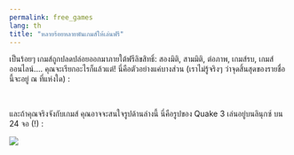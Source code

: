 ```yaml
---
permalink: free_games
lang: th
title: "หลายร้อยหลายพันเกมส์ให้เล่นฟรี"
---
```


เป็นร้อยๆ เกมส์ถูกปลดปล่อยออกมาภายใต้ฟรีลิขสิทธิ์: สองมิติ, สามมิติ, ต่อภาพ, เกมส์รบ, เกมส์ออนไลน์.... คุณจะเรียกอะไรก็แล้วแต่! นี่คือตัวอย่างแค่บางส่วน (เราไม่รู้จริงๆ ว่าจุดสิ้นสุดของรายชื่อนี้จะอยู่ ณ ที่แห่งใด) :

<div id="items">



<br class="clearboth" />


และถ้าคุณจริงจังกับเกมส์ คุณอาจจะสนใจรูปด้านล่างนี้ นี่คือรูปของ Quake 3 เล่นอยู่บนลินุกซ์ บน 24 จอ (!) :

<a href="/img/quake_24_screens.jpg"><img src="/img/quake_24_screens_thumbnail.jpg" /></a>





